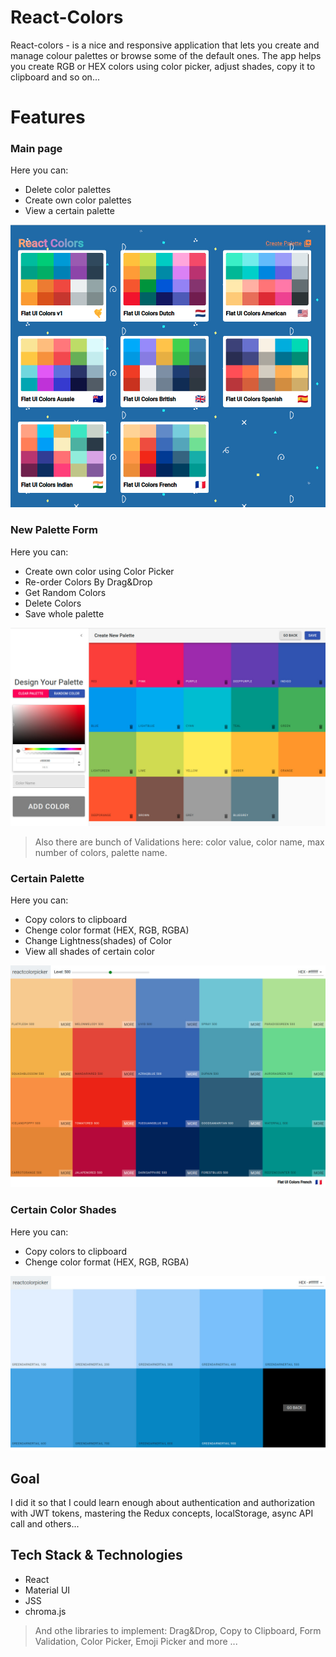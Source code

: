 # React-Colors
React-colors - is a nice and responsive application that lets you create and manage colour palettes or browse some of the default ones. The app helps you create RGB or HEX colors using color picker, adjust shades, copy it to clipboard and so on...


# Features

### Main page
Here you can:  
* Delete color palettes  
* Create own color palettes  
* View a certain palette  

![](colors-app/images/PalettsList.jpg)



### New Palette Form
Here you can:
* Create own color using Color Picker
* Re-order Colors By Drag&Drop
* Get Random Colors
* Delete Colors
* Save whole palette

![](colors-app/images/NewPaletteForm.jpg)

> Also there are bunch of Validations here: color value, color name, max number of colors, palette name.

### Certain Palette
Here you can:
* Copy colors to clipboard
* Chenge color format (HEX, RGB, RGBA)
* Change Lightness(shades) of Color 
* View all shades of certain color

![](colors-app/images/CertainPalette.jpg)

### Certain Color Shades
Here you can:
* Copy colors to clipboard
* Chenge color format (HEX, RGB, RGBA)

![](colors-app/images/CertainColor.jpg)

## Goal
I did it so that I could learn enough about authentication and authorization with JWT tokens, mastering the Redux concepts, localStorage, async API call and others...

## Tech Stack & Technologies
 * React
 * Material UI
 * JSS
 * chroma.js  
 
>And othe libraries to implement: Drag&Drop, Copy to Clipboard, Form Validation, Color Picker, Emoji Picker and more ...
